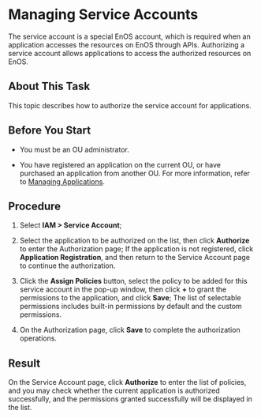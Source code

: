 # Managing Service Accounts

The service account is a special EnOS account, which is required when an application accesses the resources on EnOS through APIs. Authorizing a service account allows applications to access the authorized resources on EnOS.

## About This Task

This topic describes how to authorize the service account for applications.

## Before You Start

- You must be an OU administrator.

- You have registered an application on the current OU, or have purchased an application from another OU. For more information, refer to [Managing Applications](https://www.envisioniot.com/docs/app-development/en/latest/managing_apps.html).

## Procedure

1. Select **IAM > Service Account**;

2. Select the application to be authorized on the list, then click **Authorize** to enter the Authorization page;
   If the application is not registered, click **Application Registration**, and then return to the Service Account page to continue the authorization.

3. Click the **Assign Policies** button, select the policy to be added for this service account in the pop-up window, then click **+** to grant the permissions to the application, and click  **Save**;
   The list of selectable permissions includes built-in permissions by default and the custom permissions.

4. On the Authorization page, click **Save** to complete the authorization operations.

## Result

On the Service Account page, click **Authorize** to enter the list of policies, and you may check whether the current application is authorized successfully, and the permissions granted successfully will be displayed in the list.
